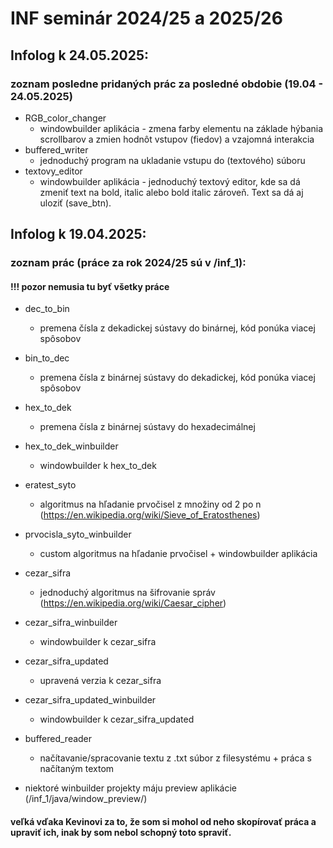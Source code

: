 # INF seminár 2024/25 a 2025/26
## Infolog k 24.05.2025:
### zoznam posledne pridaných prác za posledné obdobie (19.04 - 24.05.2025)
  - RGB_color_changer
      - windowbuilder aplikácia - zmena farby elementu na základe hýbania scrollbarov a zmien hodnôt vstupov (fiedov) a vzajomná interakcia 
  - buffered_writer
      - jednoduchý program na ukladanie vstupu do (textového) súboru
  - textovy_editor
      - windowbuilder aplikácia - jednoduchý textový editor, kde sa dá zmeniť text na bold, italic alebo bold italic zároveň. Text sa dá aj uloziť (save_btn). 
## Infolog k 19.04.2025:
### zoznam prác (práce za rok 2024/25 sú v /inf_1):
#### !!! pozor nemusia tu byť všetky práce
  - dec_to_bin
      - premena čísla z dekadickej sústavy do binárnej, kód ponúka viacej spôsobov 
  - bin_to_dec
      - premena čísla z binárnej sústavy do dekadickej, kód ponúka viacej spôsobov
  - hex_to_dek
      - premena čísla z binárnej sústavy do hexadecimálnej
  - hex_to_dek_winbuilder
     - windowbuilder k hex_to_dek
  - eratest_syto
     - algoritmus na hľadanie prvočisel z množiny od 2 po n (https://en.wikipedia.org/wiki/Sieve_of_Eratosthenes)
  - prvocisla_syto_winbuilder
      - custom algoritmus na hľadanie prvočisel + windowbuilder aplikácia
  - cezar_sifra
       - jednoduchý algoritmus na šifrovanie správ (https://en.wikipedia.org/wiki/Caesar_cipher)
  - cezar_sifra_winbuilder
       - windowbuilder k cezar_sifra
  - cezar_sifra_updated
      - upravená verzia k cezar_sifra
  - cezar_sifra_updated_winbuilder
      -  windowbuilder k cezar_sifra_updated
  - buffered_reader
      - načítavanie/spracovanie textu z .txt súbor z filesystému + práca s načítaným textom

- niektoré winbuilder projekty máju preview aplikácie (/inf_1/java/window_preview/)
#### veľká vďaka Kevinovi za to, že som si mohol od neho skopírovať práca a upraviť ich, inak by som nebol schopný toto spraviť.
  
